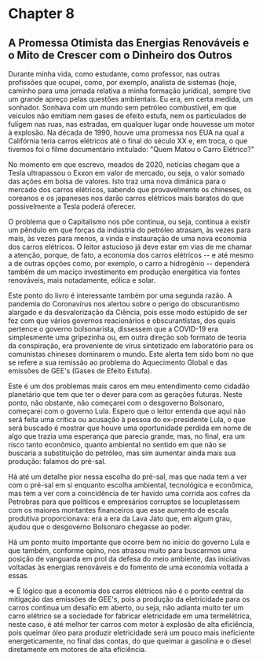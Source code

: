 # Chapter 8
## A Promessa Otimista das Energias Renováveis e o Mito de Crescer com o Dinheiro dos Outros

Durante minha vida, como estudante, como professor, nas outras profissões que ocupei, como, por exemplo, analista de sistemas (hoje, caminho para uma jornada relativa a minha formação jurídica), sempre tive um grande apreço pelas questões ambientais. Eu era, em certa medida, um sonhador. Sonhava com um mundo sem petróleo combustível, em que veículos não emitiam nem gases de efeito estufa, nem os particulados de fuligem nas ruas, nas estradas, em qualquer lugar onde houvesse um motor à explosão. Na década de 1990, houve uma promessa nos EUA na qual a Califórnia teria carros elétricos até o final do século XX e, em troca, o que tivemos foi o filme documentário intitulado: "Quem Matou o Carro Elétrico?"

No momento em que escrevo, meados de 2020, notícias chegam que a Tesla ultrapassou o Exxon em valor de mercado, ou seja, o valor somado das ações em bolsa de valores. Isto traz uma nova dimânica para o mercado dos carros elétricos, sabendo que provavelmente os chineses, os coreanos e os japaneses nos darão carros elétricos mais baratos do que possivelmente a Tesla poderá oferecer.

O problema que o Capitalismo nos põe continua, ou seja, continua a existir um pêndulo em que forças da indústria do petróleo atrasam, às vezes para mais, às vezes para menos, a vinda e instauração de uma nova economia dos carros elétricos.  O leitor astucioso já deve estar em vias de me chamar a atenção, porque, de fato, a economia dos carros elétricos -- e até mesmo a de outras opções como, por exemplo, o carro a hidrogênio -- dependerá também de um maciço investimento em produção energética via fontes renováveis, mais notadamente, eólica e solar.  

Este ponto do livro é interessante também por uma segunda razão. A pandemia do Coronavírus nos alertou sobre o perigo do obscurantismo alargado e da desvalorização da Ciência, pois esse modo estúpido de ser fez com que vários governos reacionários e obscurantistas, dos quais pertence o governo bolsonarista, dissessem que a COVID-19 era simplesmente uma gripezinha ou, em outra direção sob formato de teoria da conspiração, era proveniente de vírus sintetizado em laboratório para os comunistas chineses dominarem o mundo. Este alerta tem sido bom no que se refere a sua remissão ao problema do Aquecimento Global e das emissões de GEE's (Gases de Efeito Estufa).

Este é um dos problemas mais caros em meu entendimento como cidadão planetário que tem que ter o dever para com as gerações futuras. Neste ponto, não obstante, não começarei com o desgoverno Bolsonaro, começarei com o governo Lula. Espero que o leitor entenda que aqui não será feita uma crítica ou acusação à pessoa do ex-presidente Lula, o que será buscado é mostrar que houve uma oportunidade perdida em nome de algo que trazia uma esperança que parecia grande, mas, no final, era um risco tanto econômico, quanto ambiental no sentido em que não se buscaria a substituição do petróleo, mas sim aumentar ainda mais sua produção: falamos do pré-sal.

Há até um detalhe pior nessa escolha do pré-sal, mas que nada tem a ver com o pré-sal em si enquanto escolha ambiental, tecnológica e econômica, mas tem a ver com a coincidência de ter havido uma corrida aos cofres da Petrobras para que políticos e empresários corruptos se locupletassem com os maiores montantes financeiros que esse aumento de escala produtiva proporcionava: era a era da Lava Jato que, em algum grau, ajudou que o desgoverno Bolsonaro chegasse ao poder.

Há um ponto muito importante que ocorre bem no início do governo Lula e que também, conforme opino, nos atrasou muito para buscarmos uma posição de vanguarda em prol da defesa do meio ambiente, das iniciativas voltadas às energias renováveis e do fomento de uma economia voltada a essas.


=> É lógico que a economia dos carros elétricos não é o ponto central da mitigação das emissões de GEE's, pois a produção da eletricidade para os carros continua um desafio em aberto, ou seja, não adianta muito ter um carro elétrico se a sociedade for fabricar eletricidade em uma termelétrica, neste caso, é até melhor ter carros com motor à explosão de alta eficiência, pois queimar óleo para produzir eletricidade será um pouco mais ineficiente energeticamente, no final das contas, do que queimar a gasolina e o diesel diretamente em motores de alta eficiência.



